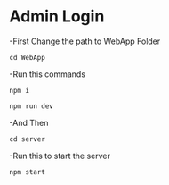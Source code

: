 # Admin Login

-First Change the path to WebApp Folder
```
cd WebApp
```
-Run this commands

```
npm i
```
```
npm run dev
```
-And Then
```
cd server
```
-Run this to start the server
```
npm start
```
